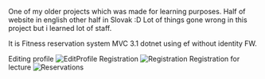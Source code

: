 One of my older projects which was made for learning purposes.
Half of website in english other half in Slovak :D 
Lot of things gone wrong in this project but i learned lot of staff.

It is Fitness reservation system MVC 3.1 dotnet using ef without identity FW.

Editing profile
![EditProfile](https://user-images.githubusercontent.com/20371175/204245252-61e214da-1ceb-4859-a4f5-73a66b8949df.jpg)
Registration
![Registration](https://user-images.githubusercontent.com/20371175/204245268-9ab51ffb-5838-454a-93d8-3d2b4315663a.jpg)
Registration for lecture
![Reservations](https://user-images.githubusercontent.com/20371175/204245279-baf49b93-793b-414c-a223-9e8db0be4228.jpg)
